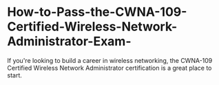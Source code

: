 # How-to-Pass-the-CWNA-109-Certified-Wireless-Network-Administrator-Exam-
If you're looking to build a career in wireless networking, the CWNA-109 Certified Wireless Network Administrator certification is a great place to start. 

